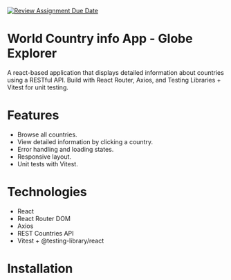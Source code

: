 [![Review Assignment Due Date](https://classroom.github.com/assets/deadline-readme-button-22041afd0340ce965d47ae6ef1cefeee28c7c493a6346c4f15d667ab976d596c.svg)](https://classroom.github.com/a/mNaxAqQD)


# World Country info App - Globe Explorer

A react-based application that displays detailed information about countries using a RESTful API. Build with React Router, Axios, and Testing Libraries + Vitest for unit testing.

# Features

- Browse all countries.
- View detailed information by clicking a country.
- Error handling and loading states.
- Responsive layout.
- Unit tests with Vitest.

# Technologies

- React
- React Router DOM
- Axios
- REST Countries API
- Vitest + @testing-library/react

# Installation
